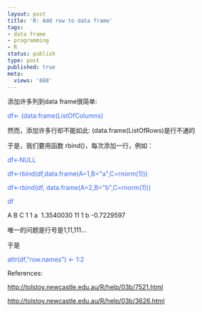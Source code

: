 ```yaml
---
layout: post
title: 'R: Add row to data frame'
tags:
- data frame
- programming
- R
status: publish
type: post
published: true
meta:
  views: '688'
---
```

添加许多列到data frame很简单:

<font color="#3366ff">df&lt;- (data.frame(ListOfColumns)</font>

然而，添加许多行却不能如此: (data.frame(ListOfRows)是行不通的

于是，我们要用函数 rbind()，每次添加一行，例如：

<font color="#3366ff">df&lt;-NULL </font>

<font color="#3366ff">df&lt;-rbind(df,data.frame(A=1,B="a",C=rnorm(1)))</font>

<font color="#3366ff">df&lt;-rbind(df, data.frame(A=2,B="b",C=rnorm(1)))</font>

<font color="#3366ff">df </font>

A   B          C
1   1 a  1.3540030
11  1 b -0.7229597

唯一的问题是行号是1,11,111...

于是

<font color="#3366ff">attr(df,"row.names") &lt;- 1:2</font>

References:

<a href="http://tolstoy.newcastle.edu.au/R/help/03b/7521.html" target="_blank">http://tolstoy.newcastle.edu.au/R/help/03b/7521.html</a>

<a href="http://tolstoy.newcastle.edu.au/R/help/03b/3626.html" target="_blank">http://tolstoy.newcastle.edu.au/R/help/03b/3626.html</a>
